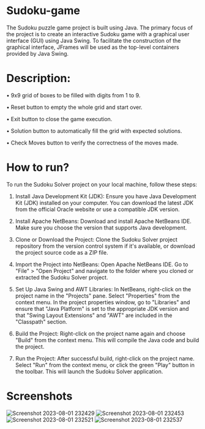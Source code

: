 # Sudoku-game
The Sudoku puzzle game project is built using Java. The primary focus of the project is to create an interactive Sudoku game with a graphical user interface (GUI) using Java Swing. To facilitate the construction of the graphical interface, JFrames will be used as the top-level containers provided by Java Swing. 

# Description:
•	9x9 grid of boxes to be filled with digits from 1 to 9.

•	Reset button to empty the whole grid and start over.

•	Exit button to close the game execution.

•	Solution button to automatically fill the grid with expected solutions.

•	Check Moves button to verify the correctness of the moves made.

# How to run?
To run the Sudoku Solver project on your local machine, follow these steps:

1. Install Java Development Kit (JDK): Ensure you have Java Development Kit (JDK) installed on your computer. You can download the latest JDK from the official Oracle website or use a compatible JDK version.
   
2. Install Apache NetBeans: Download and install Apache NetBeans IDE. Make sure you choose the version that supports Java development.
   
3. Clone or Download the Project: Clone the Sudoku Solver project repository from the version control system if it's available, or download the project source code as a ZIP file.

4. Import the Project into NetBeans: Open Apache NetBeans IDE. Go to "File" > "Open Project" and navigate to the folder where you cloned or extracted the Sudoku Solver project.

5. Set Up Java Swing and AWT Libraries:
In NetBeans, right-click on the project name in the "Projects" pane.
Select "Properties" from the context menu.
In the project properties window, go to "Libraries" and ensure that "Java Platform" is set to the appropriate JDK version and that "Swing Layout Extensions" and "AWT" are included in the "Classpath" section.

6. Build the Project:
Right-click on the project name again and choose "Build" from the context menu. This will compile the Java code and build the project.

7. Run the Project:
After successful build, right-click on the project name.
Select "Run" from the context menu, or click the green "Play" button in the toolbar. This will launch the Sudoku Solver application.

# Screenshots
![Screenshot 2023-08-01 232429](https://github.com/VaibhavMali001/Sudoku-game/assets/139566561/0b2497a6-16b3-45cc-afc2-43351d82f7eb)
![Screenshot 2023-08-01 232453](https://github.com/VaibhavMali001/Sudoku-game/assets/139566561/7bb1d29d-94de-48a5-b187-c3cf8cd8e466)
![Screenshot 2023-08-01 232521](https://github.com/VaibhavMali001/Sudoku-game/assets/139566561/41bbcd3e-72d3-41b4-8c9c-91134e35237e)
![Screenshot 2023-08-01 232537](https://github.com/VaibhavMali001/Sudoku-game/assets/139566561/3c3e87cc-f93f-4551-a216-fe111c6cca9b)
